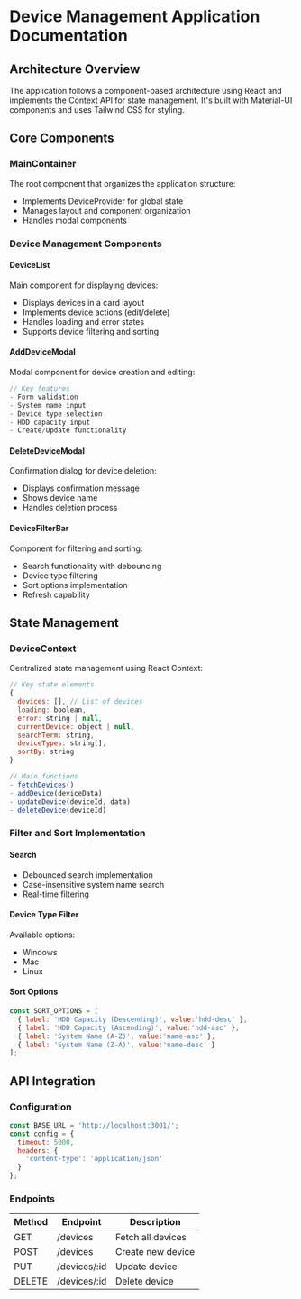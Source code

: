 # Device Management Application Documentation

## Architecture Overview

The application follows a component-based architecture using React and implements the Context API for state management. It's built with Material-UI components and uses Tailwind CSS for styling.

## Core Components

### MainContainer
The root component that organizes the application structure:
- Implements DeviceProvider for global state
- Manages layout and component organization
- Handles modal components

### Device Management Components

#### DeviceList
Main component for displaying devices:
- Displays devices in a card layout
- Implements device actions (edit/delete)
- Handles loading and error states
- Supports device filtering and sorting

#### AddDeviceModal
Modal component for device creation and editing:
```javascript
// Key features
- Form validation
- System name input
- Device type selection
- HDD capacity input
- Create/Update functionality
```

#### DeleteDeviceModal
Confirmation dialog for device deletion:
- Displays confirmation message
- Shows device name
- Handles deletion process

#### DeviceFilterBar
Component for filtering and sorting:
- Search functionality with debouncing
- Device type filtering
- Sort options implementation
- Refresh capability

## State Management

### DeviceContext
Centralized state management using React Context:

```javascript
// Key state elements
{
  devices: [], // List of devices
  loading: boolean,
  error: string | null,
  currentDevice: object | null,
  searchTerm: string,
  deviceTypes: string[],
  sortBy: string
}

// Main functions
- fetchDevices()
- addDevice(deviceData)
- updateDevice(deviceId, data)
- deleteDevice(deviceId)
```

### Filter and Sort Implementation

#### Search
- Debounced search implementation
- Case-insensitive system name search
- Real-time filtering

#### Device Type Filter
Available options:
- Windows
- Mac
- Linux

#### Sort Options
```javascript
const SORT_OPTIONS = [
  { label: 'HDD Capacity (Descending)', value:'hdd-desc' },
  { label: 'HDD Capacity (Ascending)', value:'hdd-asc' },
  { label: 'System Name (A-Z)', value:'name-asc' },
  { label: 'System Name (Z-A)', value:'name-desc' }
];
```

## API Integration

### Configuration
```javascript
const BASE_URL = 'http://localhost:3001/';
const config = {
  timeout: 5000,
  headers: {
    'content-type': 'application/json'
  }
};
```

### Endpoints

| Method | Endpoint | Description |
|--------|----------|-------------|
| GET    | /devices | Fetch all devices |
| POST   | /devices | Create new device |
| PUT    | /devices/:id | Update device |
| DELETE | /devices/:id | Delete device |
